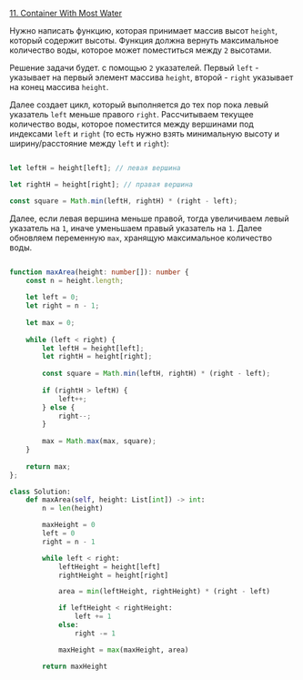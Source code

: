 [11. Container With Most Water](https://leetcode.com/problems/container-with-most-water/)

Нужно написать функцию, которая принимает массив высот `height`, который содержит высоты. Функция должна вернуть максимальное количество воды, которое может поместиться между `2` высотами.

Решение задачи будет. с помощью `2` указателей. Первый `left` - указывает на первый элемент массива `height`, второй - `right` указывает на конец массива `height`. 

Далее создает цикл, который выполняется до тех пор пока левый указатель `left` меньше правого `right`. Рассчитываем текущее количество воды, которое поместится между вершинами под индексами  `left` и `right` (то есть нужно взять минимальную высоту и ширину/расстояние между `left` и `right`):

```ts

let leftH = height[left]; // левая вершина

let rightH = height[right]; // правая вершина

const square = Math.min(leftH, rightH) * (right - left);

```

Далее, если левая вершина меньше правой, тогда увеличиваем левый указатель на `1`, иначе уменьшаем правый указатель на `1`. Далее обновляем переменную `max`, хранящую максимальное количество воды.

```ts

function maxArea(height: number[]): number {
	const n = height.length;
	
	let left = 0;
	let right = n - 1;
	
	let max = 0;
	
	while (left < right) {
		let leftH = height[left];
		let rightH = height[right];
		
		const square = Math.min(leftH, rightH) * (right - left);
		
		if (rightH > leftH) {
			left++;
		} else {
			right--;
		}
		
		max = Math.max(max, square);
	}
	
	return max;
};
```

```python
class Solution:
    def maxArea(self, height: List[int]) -> int:
        n = len(height)

        maxHeight = 0
        left = 0
        right = n - 1

        while left < right:
            leftHeight = height[left]
            rightHeight = height[right]

            area = min(leftHeight, rightHeight) * (right - left)

            if leftHeight < rightHeight:
                left += 1
            else:
                right -= 1

            maxHeight = max(maxHeight, area)

        return maxHeight
```